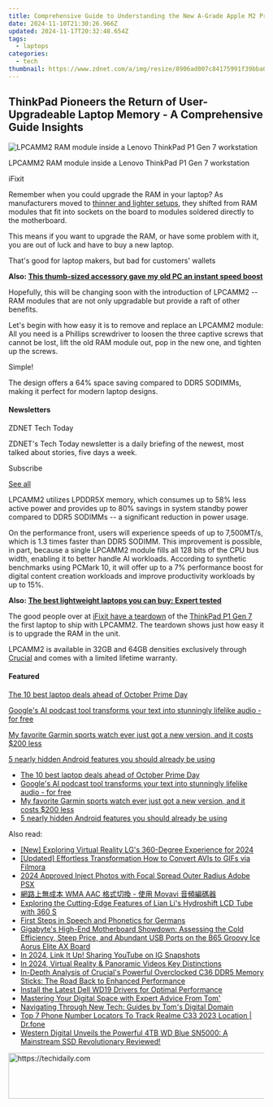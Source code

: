 ```yaml
---
title: Comprehensive Guide to Understanding the New A-Grade Apple M2 Processor - Insights From ZDNet
date: 2024-11-10T21:30:26.966Z
updated: 2024-11-17T20:32:48.654Z
tags:
  - laptops
categories:
  - tech
thumbnail: https://www.zdnet.com/a/img/resize/8906ad007c84175991f39bba0b3bb092bdd81abe/2022/10/17/b125c993-a997-41ea-85a4-ead51b08fb24/apple-wwdc22-m2-chip-hero-220606-big-jpg-medium-2x.jpg?auto=webp&fit=crop&frame=1&height=172&width=306
---
```


## ThinkPad Pioneers the Return of User-Upgradeable Laptop Memory - A Comprehensive Guide  Insights

![LPCAMM2 RAM module inside a Lenovo ThinkPad P1 Gen 7 workstation](https://www.zdnet.com/a/img/resize/630cea1ee332a73c96db07b49f5ec49f3dd10d30/2024/05/07/7bb4a8a4-d6ae-45e1-9197-cedbdaebdcb1/lpcamm2.jpg?auto=webp&width=1280)

LPCAMM2 RAM module inside a Lenovo ThinkPad P1 Gen 7 workstation

iFixit

Remember when you could upgrade the RAM in your laptop? As manufacturers moved to [thinner and lighter setups](https://www.zdnet.com/article/best-lightweight-laptops/), they shifted from RAM modules that fit into sockets on the board to modules soldered directly to the motherboard.

This means if you want to upgrade the RAM, or have some problem with it, you are out of luck and have to buy a new laptop. 

That's good for laptop makers, but bad for customers' wallets

**Also: [This thumb-sized accessory gave my old PC an instant speed boost](https://www.zdnet.com/article/this-thumb-sized-accessory-gave-my-old-pc-an-instant-speed-boost/)**

Hopefully, this will be changing soon with the introduction of LPCAMM2 -- RAM modules that are not only upgradable but provide a raft of other benefits.

Let's begin with how easy it is to remove and replace an LPCAMM2 module: All you need is a Phillips screwdriver to loosen the three captive screws that cannot be lost, lift the old RAM module out, pop in the new one, and tighten up the screws.

Simple!

The design offers a 64% space saving compared to DDR5 SODIMMs, making it perfect for modern laptop designs.

#### Newsletters

ZDNET Tech Today

ZDNET's Tech Today newsletter is a daily briefing of the newest, most talked about stories, five days a week.

 Subscribe

[See all](https://www.zdnet.com/newsletters/)

LPCAMM2 utilizes LPDDR5X memory, which consumes up to 58% less active power and provides up to 80% savings in system standby power compared to DDR5 SODIMMs -- a significant reduction in power usage.

On the performance front, users will experience speeds of up to 7,500MT/s, which is 1.3 times faster than DDR5 SODIMM. This improvement is possible, in part, because a single LPCAMM2 module fills all 128 bits of the CPU bus width, enabling it to better handle AI workloads. According to synthetic benchmarks using PCMark 10, it will offer up to a 7% performance boost for digital content creation workloads and improve productivity workloads by up to 15%.

**Also: [The best lightweight laptops you can buy: Expert tested](https://www.zdnet.com/article/best-lightweight-laptops/)**

The good people over at [iFixit have a teardown](https://www.ifixit.com/Guide/Lenovo+ThinkPad+P1+Gen+7+LPCAMM2+Memory+Replacement/172267) of the [ThinkPad P1 Gen 7](https://buy.geni.us/Proxy.ashx?TSID=368250&GR%5FURL=https%3A%2F%2Fwww.amazon.com%2FLenovo-ThinkPad-500nits-Backlit-Fingerprint%2Fdp%2FB0D8R8NJQZ%2F%3Ftag%3Dzd-buy-button-20%26ascsubtag%3D%5F%5FCOM%5FCLICK%5FID%5F%5F%7Cba629643-0e4d-463e-b85a-6e5fab2832db%7Cdtp&dtb=1) the first laptop to ship with LPCAMM2\. The teardown shows just how easy it is to upgrade the RAM in the unit. 

LPCAMM2 is available in 32GB and 64GB densities exclusively through [Crucial](https://www.crucial.com/memory/ddr5/ct64g75c2lp5xg) and comes with a limited lifetime warranty.

#### Featured

[The 10 best laptop deals ahead of October Prime Day](https://www.zdnet.com/article/best-early-prime-day-laptop-deals-2024/ "The 10 best laptop deals ahead of October Prime Day")

[Google's AI podcast tool transforms your text into stunningly lifelike audio - for free](https://www.zdnet.com/article/googles-ai-podcast-tool-transforms-your-text-into-stunningly-lifelike-audio-for-free/ "Google's AI podcast tool transforms your text into stunningly lifelike audio - for free")

[My favorite Garmin sports watch ever just got a new version, and it costs $200 less](https://www.zdnet.com/article/my-favorite-garmin-sports-watch-ever-just-got-a-new-version-and-it-costs-200-less/ "My favorite Garmin sports watch ever just got a new version, and it costs $200 less")

[5 nearly hidden Android features you should already be using](https://www.zdnet.com/article/5-nearly-hidden-android-features-you-should-already-be-using/ "5 nearly hidden Android features you should already be using")

* [The 10 best laptop deals ahead of October Prime Day](https://www.zdnet.com/article/best-early-prime-day-laptop-deals-2024/ "The 10 best laptop deals ahead of October Prime Day")
* [Google's AI podcast tool transforms your text into stunningly lifelike audio - for free](https://www.zdnet.com/article/googles-ai-podcast-tool-transforms-your-text-into-stunningly-lifelike-audio-for-free/ "Google's AI podcast tool transforms your text into stunningly lifelike audio - for free")
* [My favorite Garmin sports watch ever just got a new version, and it costs $200 less](https://www.zdnet.com/article/my-favorite-garmin-sports-watch-ever-just-got-a-new-version-and-it-costs-200-less/ "My favorite Garmin sports watch ever just got a new version, and it costs $200 less")
* [5 nearly hidden Android features you should already be using](https://www.zdnet.com/article/5-nearly-hidden-android-features-you-should-already-be-using/ "5 nearly hidden Android features you should already be using")

<ins class="adsbygoogle"
     style="display:block"
     data-ad-format="autorelaxed"
     data-ad-client="ca-pub-7571918770474297"
     data-ad-slot="1223367746"></ins>

<ins class="adsbygoogle"
     style="display:block"
     data-ad-client="ca-pub-7571918770474297"
     data-ad-slot="8358498916"
     data-ad-format="auto"
     data-full-width-responsive="true"></ins>

<span class="atpl-alsoreadstyle">Also read:</span>
<div><ul>
<li><a href="https://fox-cloud.techidaily.com/new-exploring-virtual-reality-lgs-360-degree-experience-for-2024/"><u>[New] Exploring Virtual Reality LG's 360-Degree Experience for 2024</u></a></li>
<li><a href="https://article-posts.techidaily.com/updated-effortless-transformation-how-to-convert-avis-to-gifs-via-filmora/"><u>[Updated] Effortless Transformation How to Convert AVIs to GIFs via Filmora</u></a></li>
<li><a href="https://some-knowledge.techidaily.com/2024-approved-inject-photos-with-focal-spread-outer-radius-adobe-psx/"><u>2024 Approved Inject Photos with Focal Spread Outer Radius Adobe PSX</u></a></li>
<li><a href="https://some-approaches.techidaily.com/wma-aac-movavi/"><u>網路上無成本 WMA AAC 格式切換 - 使用 Movavi 音頻編碼器</u></a></li>
<li><a href="https://hardware-reviews.techidaily.com/exploring-the-cutting-edge-features-of-lian-lis-hydroshift-lcd-tube-with-360-s/"><u>Exploring the Cutting-Edge Features of Lian Li's Hydroshift LCD Tube with 360 S</u></a></li>
<li><a href="https://mondly-stories.techidaily.com/first-steps-in-speech-and-phonetics-for-germans/"><u>First Steps in Speech and Phonetics for Germans</u></a></li>
<li><a href="https://hardware-reviews.techidaily.com/gigabytes-high-end-motherboard-showdown-assessing-the-cold-efficiency-steep-price-and-abundant-usb-ports-on-the-b65-groovy-ice-aorus-elite-ax-board/"><u>Gigabyte's High-End Motherboard Showdown: Assessing the Cold Efficiency, Steep Price, and Abundant USB Ports on the B65 Groovy Ice Aorus Elite AX Board</u></a></li>
<li><a href="https://instagram-clips.techidaily.com/in-2024-link-it-up-sharing-youtube-on-ig-snapshots/"><u>In 2024, Link It Up! Sharing YouTube on IG Snapshots</u></a></li>
<li><a href="https://fox-friendly.techidaily.com/in-2024-virtual-reality-and-panoramic-videos-key-distinctions/"><u>In 2024, Virtual Reality & Panoramic Videos Key Distinctions</u></a></li>
<li><a href="https://hardware-reviews.techidaily.com/in-depth-analysis-of-crucials-powerful-overclocked-c36-ddr5-memory-sticks-the-road-back-to-enhanced-performance/"><u>In-Depth Analysis of Crucial's Powerful Overclocked C36 DDR5 Memory Sticks: The Road Back to Enhanced Performance</u></a></li>
<li><a href="https://win-dash.techidaily.com/install-the-latest-dell-wd19-drivers-for-optimal-performance/"><u>Install the Latest Dell WD19 Drivers for Optimal Performance</u></a></li>
<li><a href="https://hardware-reviews.techidaily.com/mastering-your-digital-space-with-expert-advice-from-tom/"><u>Mastering Your Digital Space with Expert Advice From Tom'</u></a></li>
<li><a href="https://hardware-reviews.techidaily.com/navigating-through-new-tech-guides-by-toms-digital-domain/"><u>Navigating Through New Tech: Guides by Tom's Digital Domain</u></a></li>
<li><a href="https://android-location-track.techidaily.com/top-7-phone-number-locators-to-track-realme-c33-2023-location-drfone-by-drfone-virtual-android/"><u>Top 7 Phone Number Locators To Track Realme C33 2023 Location | Dr.fone</u></a></li>
<li><a href="https://hardware-reviews.techidaily.com/1723341721275-western-digital-unveils-the-powerful-4tb-wd-blue-sn5000-a-mainstream-ssd-revolutionary-reviewed/"><u>Western Digital Unveils the Powerful 4TB WD Blue SN5000: A Mainstream SSD Revolutionary Reviewed!</u></a></li>
</ul></div>

<!-- affiliate ads begin -->
<a href="https://unicoeye.pxf.io/c/5597632/2134497/18498" target="_top" id="2134497">
  <img src="//a.impactradius-go.com/display-ad/18498-2134497" border="0" alt="https://techidaily.com" width="728" height="90"/>
</a>
<img height="0" width="0" src="https://unicoeye.pxf.io/i/5597632/2134497/18498" style="position:absolute;visibility:hidden;" border="0" />
<!-- affiliate ads end -->

